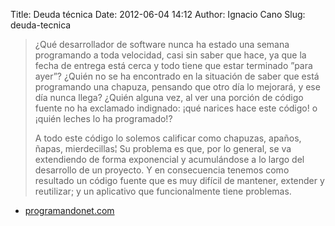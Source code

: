 Title: Deuda técnica
Date: 2012-06-04 14:12
Author: Ignacio Cano
Slug: deuda-tecnica

> ¿Qué desarrollador de software nunca ha estado una semana programando
> a toda velocidad, casi sin saber que hace, ya que la fecha de entrega
> está cerca y todo tiene que estar terminado ”para ayer”? ¿Quién no se
> ha encontrado en la situación de saber que está programando una
> chapuza, pensando que otro día lo mejorará, y ese día nunca llega?
> ¿Quién alguna vez, al ver una porción de código fuente no ha exclamado
> indignado: ¡qué narices hace este código! o ¡quién leches lo ha
> programado!?
>
> A todo este código lo solemos calificar como chapuzas, apaños, ñapas,
> mierdecillas¦ Su problema es que, por lo general, se va extendiendo de
> forma exponencial y acumulándose a lo largo del desarrollo de un
> proyecto. Y en consecuencia tenemos como resultado un código fuente
> que es muy difícil de mantener, extender y reutilizar; y un aplicativo
> que funcionalmente tiene problemas.

- [programandonet.com][]

  [programandonet.com]: http://www.programandonet.com/site/deuda-tecnica
    "Deuda técnica"
